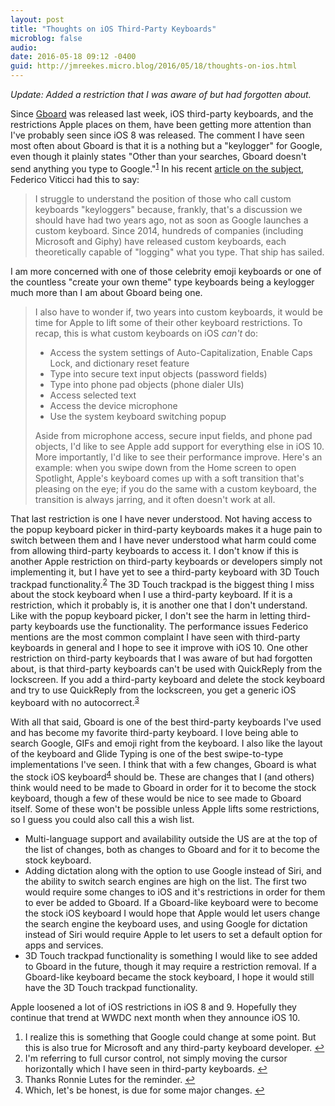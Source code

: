 ```yaml
---
layout: post
title: "Thoughts on iOS Third-Party Keyboards"
microblog: false
audio: 
date: 2016-05-18 09:12 -0400
guid: http://jmreekes.micro.blog/2016/05/18/thoughts-on-ios.html
---
```

<em>Update: Added a restriction that I was aware of but had forgotten about. </em>

Since <a href="https://itunes.apple.com/us/app/gboard-search.-gifs.-emojis/id1091700242?mt=8&amp;uo=4&amp;at=1l3vx9E">Gboard</a> was released last week, iOS third-party keyboards, and the restrictions Apple places on them, have been getting more attention than I've probably seen since iOS 8 was released. The comment I have seen most often about Gboard is that it is a nothing but a "keylogger" for Google, even though it plainly states "Other than your searches, Gboard doesn't send anything you type to Google."<sup><a id="ffn1" class="footnote" href="#fn1">1</a></sup> In his recent <a href="https://www.macstories.net/notes/on-the-limitations-of-ios-custom-keyboards/">article on the subject</a>, Federico Viticci had this to say:

<blockquote>I struggle to understand the position of those who call custom keyboards "keyloggers" because, frankly, that's a discussion we should have had two years ago, not as soon as Google launches a custom keyboard. Since 2014, hundreds of companies (including Microsoft and Giphy) have released custom keyboards, each theoretically capable of "logging" what you type. That ship has sailed.</blockquote>

I am more concerned with one of those celebrity emoji keyboards or one of the countless "create your own theme" type keyboards being a keylogger much more than I am about Gboard being one.

<blockquote>I also have to wonder if, two years into custom keyboards, it would be time for Apple to lift some of their other keyboard restrictions. To recap, this is what custom keyboards on iOS <em>can't</em> do:
<ul>
    <li>Access the system settings of Auto-Capitalization, Enable Caps Lock, and dictionary reset feature</li>
    <li>Type into secure text input objects (password fields)</li>
    <li>Type into phone pad objects (phone dialer UIs)</li>
    <li>Access selected text</li>
    <li>Access the device microphone</li>
    <li>Use the system keyboard switching popup</li>
</ul>
Aside from microphone access, secure input fields, and phone pad objects, I'd like to see Apple add support for everything else in iOS 10. More importantly, I'd like to see their performance improve. Here's an example: when you swipe down from the Home screen to open Spotlight, Apple's keyboard comes up with a soft transition that's pleasing on the eye; if you do the same with a custom keyboard, the transition is always jarring, and it often doesn't work at all.</blockquote>

That last restriction is one I have never understood. Not having access to the popup keyboard picker in third-party keyboards makes it a huge pain to switch between them and I have never understood what harm could come from allowing third-party keyboards to access it. I don't know if this is another Apple restriction on third-party keyboards or developers simply not implementing it, but I have yet to see a third-party keyboard with 3D Touch trackpad functionality.<sup><a id="ffn2" class="footnote" href="#fn2">2</a></sup> The 3D Touch trackpad is the biggest thing I miss about the stock keyboard when I use a third-party keyboard. If it is a restriction, which it probably is, it is another one that I don't understand. Like with the popup keyboard picker, I don't see the harm in letting third-party keyboards use the functionality. The performance issues Federico mentions are the most common complaint I have seen with third-party keyboards in general and I hope to see it improve with iOS 10. One other restriction on third-party keyboards that I was aware of but had forgotten about, is that third-party keyboards can't be used with QuickReply from the lockscreen. If you add a third-party keyboard and delete the stock keyboard and try to use QuickReply from the lockscreen, you get a generic iOS keyboard with no autocorrect.<sup><a id="ffn3" class="footnote" href="#fn3">3</a></sup>

With all that said, Gboard is one of the best third-party keyboards I've used and has become my favorite third-party keyboard. I love being able to search Google, GIFs and emoji right from the keyboard. I also like the layout of the keyboard and Glide Typing is one of the best swipe-to-type implementations I've seen. I think that with a few changes, Gboard is what the stock iOS keyboard<sup><a id="ffn4" class="footnote" href="#fn4">4</a></sup> should be. These are changes that I (and others) think would need to be made to Gboard in order for it to become the stock keyboard, though a few of these would be nice to see made to Gboard itself. Some of these won't be possible unless Apple lifts some restrictions, so I guess you could also call this a wish list.

<ul>
    <li>Multi-language support and availability outside the US are at the top of the list of changes, both as changes to Gboard and for it to become the stock keyboard.</li>
    <li>Adding dictation along with the option to use Google instead of Siri, and the ability to switch search engines are high on the list. The first two would require some changes to iOS and it's restrictions in order for them to ever be added to Gboard. If a Gboard-like keyboard were to become the stock iOS keyboard I would hope that Apple would let users change the search engine the keyboard uses, and using Google for dictation instead of Siri would require Apple to let users to set a default option for apps and services.</li>
    <li>3D Touch trackpad functionality is something I would like to see added to Gboard in the future, though it may require a restriction removal. If a Gboard-like keyboard became the stock keyboard, I hope it would still have the 3D Touch trackpad functionality.</li>
</ul>

Apple loosened a lot of iOS restrictions in iOS 8 and 9. Hopefully they continue that trend at WWDC next month when they announce iOS 10.

<ol id="footnotes">
    <li id="fn1">I realize this is something that Google could change at some point. But this is also true for Microsoft and any third-party keyboard developer. <a href="#ffn1">↩︎</a></li>
    <li id="fn2">I'm referring to full cursor control, not simply moving the cursor horizontally which I have seen in third-party keyboards. <a href="#ffn2">↩︎</a></li>
    <li id="fn3">Thanks Ronnie Lutes for the reminder. <a href="#ffn3">↩︎</a></li>
    <li id="fn4">Which, let's be honest, is due for some major changes. <a href="#ffn4">↩︎</a></li>
</ol>
